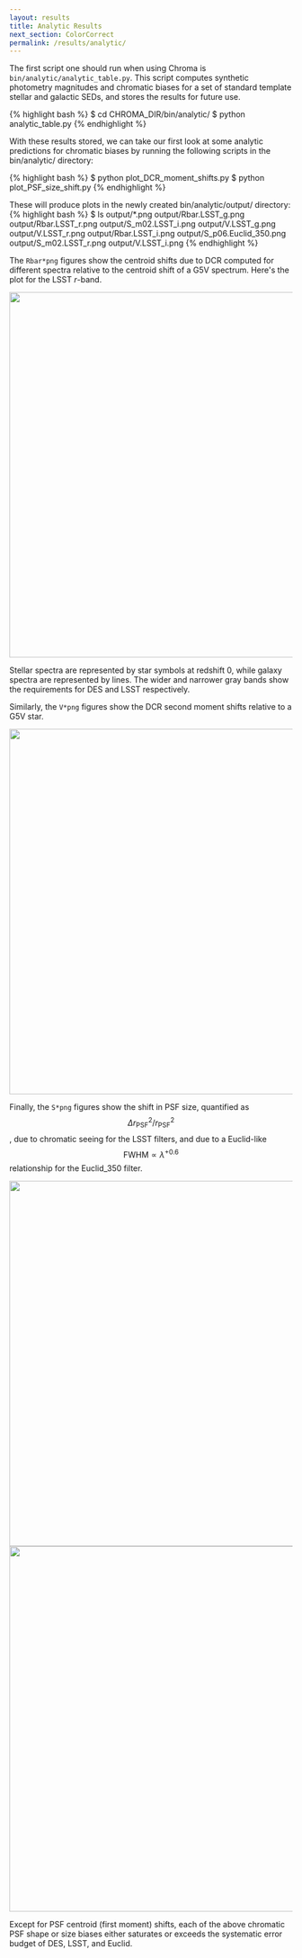 ```yaml
---
layout: results
title: Analytic Results
next_section: ColorCorrect
permalink: /results/analytic/
---
```


The first script one should run when using Chroma is `bin/analytic/analytic_table.py`.  This script
computes synthetic photometry magnitudes and chromatic biases for a set of standard template stellar
and galactic SEDs, and stores the results for future use.

{% highlight bash %}
$ cd CHROMA_DIR/bin/analytic/
$ python analytic_table.py
{% endhighlight %}

With these results stored, we can take our first look at some analytic predictions for chromatic
biases by running the following scripts in the bin/analytic/ directory:

{% highlight bash %}
$ python plot_DCR_moment_shifts.py
$ python plot_PSF_size_shift.py
{% endhighlight %}

These will produce plots in the newly created bin/analytic/output/ directory:
{% highlight bash %}
$ ls output/*.png
output/Rbar.LSST_g.png        output/Rbar.LSST_r.png
output/S_m02.LSST_i.png       output/V.LSST_g.png
output/V.LSST_r.png           output/Rbar.LSST_i.png
output/S_p06.Euclid_350.png   output/S_m02.LSST_r.png
output/V.LSST_i.png
{% endhighlight %}

The `Rbar*png` figures show the centroid shifts due to DCR computed for different spectra relative
to the centroid shift of a G5V spectrum. Here's the plot for the LSST _r_-band.

<img src="{{site.url}}/img/Rbar.LSST_r.png" width="650">

Stellar spectra are represented by star symbols at redshift 0, while galaxy spectra are
represented by lines.  The wider and narrower gray bands show the requirements for DES and LSST
respectively.

Similarly, the `V*png` figures show the DCR second moment shifts relative to a G5V star.

<img src="{{site.url}}/img/V.LSST_r.png" width="650">

Finally, the `S*png` figures show the shift in PSF size, quantified as $$\Delta r^2_\mathrm{PSF} / r^2_\mathrm{PSF} $$, due to chromatic seeing for the LSST filters, and due to a
Euclid-like $$\mathrm{FWHM} \propto \lambda^{+0.6}$$ relationship for the Euclid_350 filter.

<img src="{{site.url}}/img/S_m02.LSST_r.png" width="650">

<img src="{{site.url}}/img/S_p06.Euclid_350.png" width="650">

Except for PSF centroid (first moment) shifts, each of the above chromatic PSF shape or size biases either saturates or exceeds the systematic error budget of DES, LSST, and Euclid.
